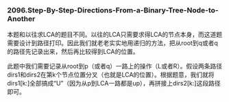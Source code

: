### 2096.Step-By-Step-Directions-From-a-Binary-Tree-Node-to-Another

本题和以往求LCA的题目不同。以往的LCA只需要求得LCA的节点本身，而这道题需要设计到路径打印。因此我们就老老实实地用递归的方法，把从root到q或者q的路径先记录出来，然后再比较得到LCA的位置。

此题中我们需要记录从root到p（或者q）一路上的操作（L或者R）。假设两条路径dirs1和dirs2在第k个节点位置分叉（也就是LCA的位置）。根据题意，我们就将dirs1[k:]全部搞成“U”（因为从p到LCA一路都是up），再拼接上dirs2[k:]这段路径即可。
